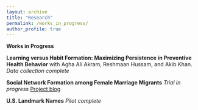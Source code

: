 ```yaml
---
layout: archive
title: "Research"
permalink: /works_in_progress/
author_profile: true
---
```


**Works in Progress**


**Learning versus Habit Formation: Maximizing Persistence in Preventive Health Behavior** with Agha Ali Akram, Reshmaan Hussam, and Akib Khan.
*Data collection complete*


**Social Network Formation among Female Marriage Migrants**
*Trial in progress*
[Project blog](https://gabriella-fleischman.github.io/blog/)


**U.S. Landmark Names**
*Pilot complete*


